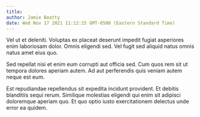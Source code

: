 ```yaml
---
title: 
author: Jamie Beatty
date: Wed Nov 17 2021 11:12:15 GMT-0500 (Eastern Standard Time)
---
```

Vel ut et deleniti. Voluptas ex placeat deserunt impedit fugiat asperiores enim laboriosam dolor. Omnis eligendi sed. Vel fugit sed aliquid natus omnis natus amet eius quo.

 Sed repellat nisi et enim eum corrupti aut officia sed. Cum quos rem sit ut tempora dolores aperiam autem. Ad aut perferendis quis veniam autem neque est eum.

 Est repudiandae repellendus sit expedita incidunt provident. Et debitis blanditiis sequi rerum. Similique molestias eligendi qui enim sit adipisci doloremque aperiam quo. Et quo optio iusto exercitationem delectus unde error ea quidem.